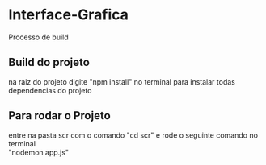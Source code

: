 # Interface-Grafica
Processo de build 
## Build do projeto
na raiz do projeto digite "npm install" no terminal para instalar todas<br> dependencias do projeto 
## Para rodar o Projeto 
entre na pasta scr com o comando "cd scr" e rode o seguinte comando no terminal<br>
"nodemon app.js"

